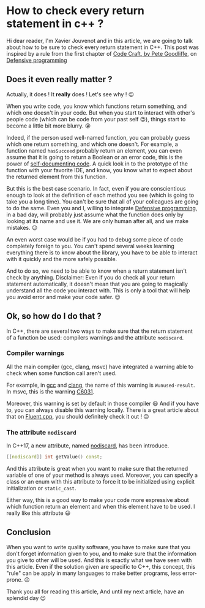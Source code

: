 # How to check every return statement in c++ ?

Hi dear reader, I'm Xavier Jouvenot and in this article, we are going to talk about how to be sure to check every return statement in C++. This post was inspired by a rule from the first chapter of [Code Craft, by Pete Goodliffe](https://amzn.to/2ZrTaHQ), on [Defensive programming](https://10xlearner.com/2020/01/06/defensive-programming-code-craft/)

## Does it even really matter ?

Actually, it does ! It **really** does ! Let's see why ! 😉

When you write code, you know which functions return something, and which one doesn't in your code.
But when you start to interact with other's people code (which can be code from your past self 😉), things start to become a little bit more blurry. 😝

Indeed, if the person used well-named function, you can probably guess which one return something, and which one doesn't.
For example, a function named `hasSucceed` probably return an element, you can even assume that it is going to return a Boolean or an error code, this is the power of [self-documenting code](https://10xlearner.com/2020/01/29/318/). A quick look in to the prototype of the function with your favorite IDE, and know, you know what to expect about the returned element from this function.

But this is the best case scenario.
In fact, even if you are conscientious enough to look at the definition of each method you see (which is going to take you a long time).
You can't be sure that all of your colleagues are going to do the same.
Even you and I, willing to integrate [Defensive programming](https://10xlearner.com/2020/01/06/defensive-programming-code-craft/), in a bad day, will probably just assume what the function does only by looking at its name and use it. We are only human after all, and we make mistakes. 😉

An even worst case would be if you had to debug some piece of code completely foreign to you.
You can't spend several weeks learning everything there is to know about the library, you have to be able to interact with it quickly and the more safely possible.

And to do so, we need to be able to know when a return statement isn't check by anything.
Disclaimer: Even if you do check all your return statement automatically, it doesn't mean that you are going to magically understand all the code you interact with. This is only a tool that will help you avoid error and make your code safer. 😉

## Ok, so how do I do that ?

In C++, there are several two ways to make sure that the return statement of a function be used: compilers warnings and the attribute `nodiscard`.

### Compiler warnings

All the main compiler (gcc, clang, msvc) have integrated a warning able to check when some function call aren't used.

For example, in [gcc](https://gcc.gnu.org/onlinedocs/gcc/Warning-Options.html) and [clang](https://clang.llvm.org/docs/DiagnosticsReference.html#wunused-result), the name of this warning is `Wunused-result`. In msvc, this is the warning [C6031](https://docs.microsoft.com/en-us/visualstudio/code-quality/c6031?view=vs-2019).

Moreover, this warning is set by default in those compiler 😃
And if you have to, you can always disable this warning locally. There is a great article about that on [Fluent.cpp](https://www.fluentcpp.com/2019/08/30/how-to-disable-a-warning-in-cpp/), you should definitely check it out ! 😉

### The attribute `nodiscard`

In C++17, a new attribute, named [nodiscard](https://en.cppreference.com/w/cpp/language/attributes/nodiscard), has been introduce.

```c++
[[nodiscard]] int getValue() const;
```

And this attribute is great when you want to make sure that the returned variable of one of your method is always used.
Moreover, you can specify a class or an enum with this attribute to force it to be initialized using explicit initialization or `static_cast`.

Either way, this is a good way to make your code more expressive about which function return an element and when this element have to be used.
I really like this attribute 😃


## Conclusion

When you want to write quality software, you have to make sure that you don't forget information given to you, and to make sure that the information you give to other will be used.
And this is exactly what we have seen with this article. Even if the solution given are specific to C++, this concept, this "rule" can be apply in many languages to make better programs, less error-prone. 😉


Thank you all for reading this article,
And until my next article, have an splendid day 😉
